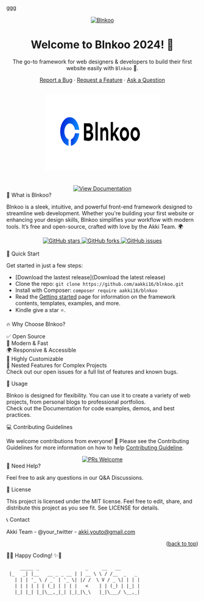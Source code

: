 <a id="rdme-top"></a>ggg

<p align="center"> <a href="https://github.com/aakki16/blnkoo/"> <img align='center' height="50" src="https://img.shields.io/badge/Blnkoo-v1-orange.svg?&style=for-the-badge&logo=KD&logoColor=blue" alt="Blnkoo"> </a> </p> <h1 align="center"> <strong>Welcome to Blnkoo 2024! 🎉</strong> </h1> <p align="center"> The go-to framework for web designers & developers to build their first website easily with <code>Blnkoo</code> 🌱. </p> <p align="center"> <a href="https://github.com/aakki16/Blnkoo/issues/new?assignees=&labels=bug&template=BUG_REPORT.md&title=bug%3A+">Report a Bug</a> · <a href="https://github.com/aakki16/Blnkoo/issues/new?assignees=&labels=enhancement&template=FEATURE_REQUEST.md&title=feat%3A+">Request a Feature</a> · <a href="https://github.com/aakki16/Blnkoo/discussions">Ask a Question</a> </p>
<h2 align="center"> <a href="https://github.com/aakki16/Blnkoo"> <img src="./logo.svg" alt="Blnkoo Logo" width="300" height="200"> </a> </h2> <div align="center"> <br /> <a href="https://blnkoo.vercel.app"> <img src="https://img.shields.io/badge/View Documentation-green?style=for-the-badge&logo=readthedocs&logoColor=white" alt="View Documentation"> </a> </div>
🚀 What is Blnkoo?

Blnkoo is a sleek, intuitive, and powerful front-end framework designed to streamline web development. Whether you're building your first website or enhancing your design skills, Blnkoo simplifies your workflow with modern tools. It’s free and open-source, crafted with love by the Akki Team. 🌍

<div align="center"> <a href="https://github.com/aakki16/Blnkoo/stargazers"> <img src="https://img.shields.io/github/stars/aakki16/blnkoo?style=social" alt="GitHub stars"> </a> <a href="https://github.com/aakki16/Blnkoo/network/members"> <img src="https://img.shields.io/github/forks/aakki16/blnkoo?style=social" alt="GitHub forks"> </a> <a href="https://github.com/aakki16/Blnkoo/issues"> <img src="https://img.shields.io/github/issues/aakki16/blnkoo?style=social" alt="GitHub issues"> </a> </div> <br />
🎉 Quick Start

Get started in just a few steps:

- [Download the lastest release](Download the latest release)
- Clone the repo: ```git clone https://github.com/aakki16/blnkoo.git```
- Install with Composer: ```composer require aakki16/blnkoo```
- Read the [Getting started]() page for information on the framework contents, templates, examples, and more.
- Kindle give a star ⭐.

🔥 Why Choose Blnkoo?

✅ Open Source <br/>
🚀 Modern & Fast <br/>
🌍 Responsive & Accessible <br/>
🎨 Highly Customizable <br/>
🔧 Nested Features for Complex Projects <br/>
Check out our open issues for a full list of features and known bugs. <br/>

📖 Usage

Blnkoo is designed for flexibility. You can use it to create a variety of web projects, from personal blogs to professional portfolios. <br/>
Check out the Documentation for code examples, demos, and best practices.

💻 Contributing Guidelines

We welcome contributions from everyone! 🎉 Please see the Contributing Guidelines for more information on how to help [Contributing Guideline](./.github/CONTRIBUTING.md).

<div align="center"> <a href="https://github.com/aakki16/Blnkoo/issues?q=is%3Aissue+is%3Aopen+label%3A%22help+wanted%22"> <img src="https://img.shields.io/badge/PRs-Welcome-pink?style=for-the-badge" alt="PRs Welcome"> </a> </div>
🤔 Need Help?

Feel free to ask any questions in our Q&A Discussions.

📜 License

This project is licensed under the MIT license. Feel free to edit, share, and distribute this project as you see fit. See LICENSE for details.

📞 Contact

Akki Team - @your_twitter - akki.youto@gmail.com

<p align="right">(<a href="#rdme-top">back to top</a>)</p>
🎉✨ Happy Coding! ✨🎉

 
```
     _____ _                 _     __   __          
 |_   _| |__   __ _ _ __ | | __ \ \ / /__  _   _ 
   | | | '_ \ / _` | '_ \| |/ /  \ V / _ \| | | |
   | | | | | | (_| | | | |   <    | | (_) | |_| |
   |_| |_| |_|\__,_|_| |_|_|\_\   |_|\___/ \__,_|
```
